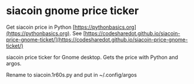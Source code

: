 # siacoin gnome price ticker

Get siacoin price in Python [https://pythonbasics.org](https://pythonbasics.org).
See [https://codesharedot.github.io/siacoin-price-gnome-ticket/](https://codesharedot.github.io/siacoin-price-gnome-ticket/)

siacoin price ticker for Gnome desktop. Gets the price with Python and argos.

Rename to siacoin.1r60s.py and put in ~/.config/argos
